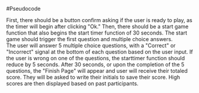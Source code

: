 #Pseudocode

First, there should be a button confirm asking if the user is ready to play, as the timer will begin after clicking "Ok."
Then, there should be a start game function that also begins the start timer function of 30 seconds. The start game should trigger the first question and multiple choice answers.  
The user will answer 5 multiple choice questions, with a "Correct" or "Incorrect" signal at the bottom of each question based on the user input. If the user is wrong on one of the questions, the starttimer function should reduce by 5 seconds.
After 30 seconds, or upon the completion of the 5 questions, the "Finish Page" will appear and user will receive their totaled score. They will be asked to write their initials to save their score.
High scores are then displayed based on past participants.
